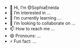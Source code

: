 - 👋 Hi, I’m @SophiaEneida
- 👀 I’m interested in ...
- 🌱 I’m currently learning ...
- 💞️ I’m looking to collaborate on ...
- 📫 How to reach me ...
- 😄 Pronouns: ...
- ⚡ Fun fact: ...

<!---
SophiaEneida/SophiaEneida is a ✨ special ✨ repository because its `README.md` (this file) appears on your GitHub profile.
You can click the Preview link to take a look at your changes.
--->
